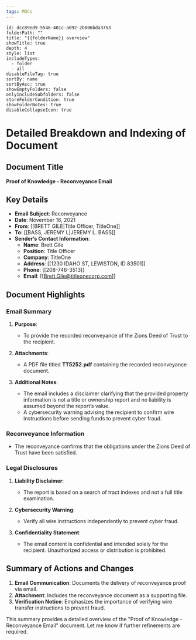 ```yaml
---
tags: MOCs
---
```

```folder-overview
id: dcc89ed9-5546-401c-a092-2b006bda3753
folderPath: ""
title: "{{folderName}} overview"
showTitle: true
depth: 4
style: list
includeTypes:
  - folder
  - all
disableFileTag: true
sortBy: name
sortByAsc: true
showEmptyFolders: false
onlyIncludeSubfolders: false
storeFolderCondition: true
showFolderNotes: true
disableCollapseIcon: true
```

# Detailed Breakdown and Indexing of Document

## Document Title
**Proof of Knowledge - Reconveyance Email**

## Key Details
- **Email Subject**: Reconveyance
- **Date**: November 16, 2021
- **From**: [[BRETT GILE|Title Officer, TitleOne]]
- **To**: [[BASS, JEREMY L|JEREMY L. BASS]]
- **Sender’s Contact Information**:
  - **Name**: Brett Gile
  - **Position**: Title Officer
  - **Company**: TitleOne
  - **Address**: [[1230 IDAHO ST, LEWISTON, ID 83501]]
  - **Phone**: [[208-746-3513]]
  - **Email**: [[Brett.Gile@titleonecorp.com]]

## Document Highlights

### Email Summary
1. **Purpose**:
   - To provide the recorded reconveyance of the Zions Deed of Trust to the recipient.

2. **Attachments**:
   - A PDF file titled **TT5252.pdf** containing the recorded reconveyance document.

3. **Additional Notes**:
   - The email includes a disclaimer clarifying that the provided property information is not a title or ownership report and no liability is assumed beyond the report’s value.
   - A cybersecurity warning advising the recipient to confirm wire instructions before sending funds to prevent cyber fraud.

### Reconveyance Information
- The reconveyance confirms that the obligations under the Zions Deed of Trust have been satisfied.

### Legal Disclosures
1. **Liability Disclaimer**:
   - The report is based on a search of tract indexes and not a full title examination.

2. **Cybersecurity Warning**:
   - Verify all wire instructions independently to prevent cyber fraud.

3. **Confidentiality Statement**:
   - The email content is confidential and intended solely for the recipient. Unauthorized access or distribution is prohibited.

## Summary of Actions and Changes
1. **Email Communication**: Documents the delivery of reconveyance proof via email.
2. **Attachment**: Includes the reconveyance document as a supporting file.
3. **Verification Notice**: Emphasizes the importance of verifying wire transfer instructions to prevent fraud.

This summary provides a detailed overview of the "Proof of Knowledge - Reconveyance Email" document. Let me know if further refinements are required.


